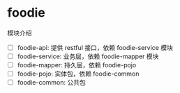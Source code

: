 # foodie

模块介绍

- [ ] foodie-api: 提供 restful 接口，依赖 foodie-service 模块
- [ ] foodie-service: 业务层，依赖 foodie-mapper 模块
- [ ] foodie-mapper: 持久层，依赖 foodie-pojo
- [ ] foodie-pojo: 实体包，依赖 foodie-common
- [ ] foodie-common: 公共包